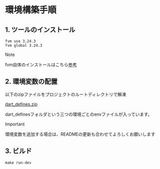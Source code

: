 # 環境構築手順

## 1. ツールのインストール

```
fvm use 3.24.3
fvm global 3.24.3
```

> [!NOTE]
> fvm自体のインストールはこちら[参考](https://zenn.dev/altiveinc/articles/flutter-version-management-3#fvm-3-%E3%81%AE%E3%82%A4%E3%83%B3%E3%82%B9%E3%83%88%E3%83%BC%E3%83%AB)

## 2. 環境変数の配置
以下のzipファイルをプロジェクトのルートディレクトリで解凍

[dart_defines.zip](https://github.com/user-attachments/files/17569967/dart_defines.zip)

dart_definesフォルダという三つの環境ごとのenvファイルが入っています。

> [!IMPORTANT]
> 環境変数を追加する場合は、READMEの更新も合わせてよろしくお願いします

## 3. ビルド

```
make run-dev
```

